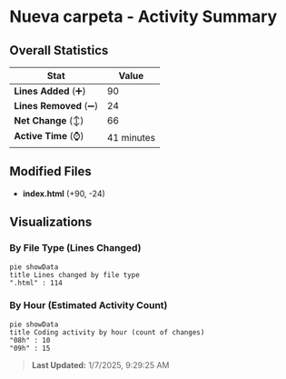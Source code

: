 # Nueva carpeta - Activity Summary 

## Overall Statistics

| Stat                   | Value                                                             |
| ---------------------- | ----------------------------------------------------------------- |
| **Lines Added** (➕)   | 90                                          |
| **Lines Removed** (➖) | 24                                        |
| **Net Change** (↕)    | 66                |
| **Active Time** (⌚)   | 41 minutes |


## Modified Files
- **index.html** (+90, -24)

## Visualizations

### By File Type (Lines Changed)

```mermaid
pie showData
title Lines changed by file type
".html" : 114
```

### By Hour (Estimated Activity Count)

```mermaid
pie showData
title Coding activity by hour (count of changes)
"08h" : 10
"09h" : 15
```


> **Last Updated:** 1/7/2025, 9:29:25 AM